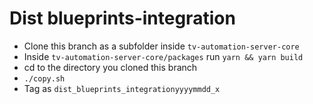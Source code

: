 # Dist blueprints-integration

- Clone this branch as a subfolder inside `tv-automation-server-core`
- Inside `tv-automation-server-core/packages` run `yarn && yarn build`
- cd to the directory you cloned this branch
- `./copy.sh`
- Tag as `dist_blueprints_integrationyyyymmdd_x`

